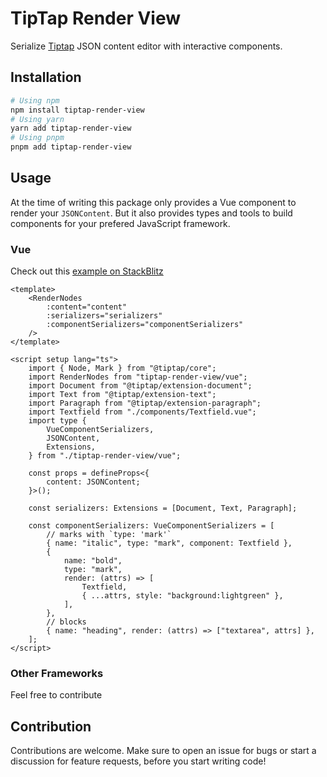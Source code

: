 # TipTap Render View

<!-- NOTE: [description] Sync description with GitHub and package.json -->

Serialize [Tiptap](https://github.com/ueberdosis/tiptap) JSON content editor with interactive components.

## Installation

```sh
# Using npm
npm install tiptap-render-view
# Using yarn
yarn add tiptap-render-view
# Using pnpm
pnpm add tiptap-render-view
```

## Usage

At the time of writing this package only provides a Vue component to render your `JSONContent`. But it also provides types and tools to build components for your prefered JavaScript framework.

### Vue

Check out this [example on StackBlitz](https://stackblitz.com/github/formfcw/tiptap-render-view/tree/main/vue/example-app)

```vue
<template>
    <RenderNodes
        :content="content"
        :serializers="serializers"
        :componentSerializers="componentSerializers"
    />
</template>

<script setup lang="ts">
    import { Node, Mark } from "@tiptap/core";
    import RenderNodes from "tiptap-render-view/vue";
    import Document from "@tiptap/extension-document";
    import Text from "@tiptap/extension-text";
    import Paragraph from "@tiptap/extension-paragraph";
    import Textfield from "./components/Textfield.vue";
    import type {
        VueComponentSerializers,
        JSONContent,
        Extensions,
    } from "./tiptap-render-view/vue";

    const props = defineProps<{
        content: JSONContent;
    }>();

    const serializers: Extensions = [Document, Text, Paragraph];

    const componentSerializers: VueComponentSerializers = [
        // marks with `type: 'mark'`
        { name: "italic", type: "mark", component: Textfield },
        {
            name: "bold",
            type: "mark",
            render: (attrs) => [
                Textfield,
                { ...attrs, style: "background:lightgreen" },
            ],
        },
        // blocks
        { name: "heading", render: (attrs) => ["textarea", attrs] },
    ];
</script>
```

### Other Frameworks

Feel free to contribute

## Contribution

Contributions are welcome. Make sure to open an issue for bugs or start a discussion for feature requests, before you start writing code!
